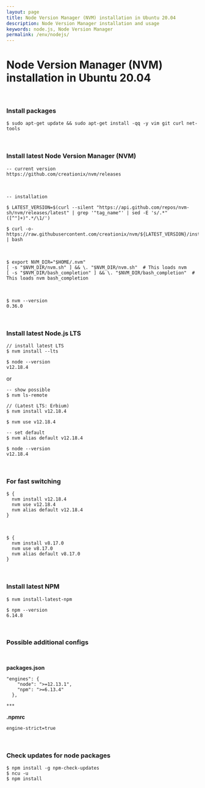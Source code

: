 ```yaml
---
layout: page
title: Node Version Manager (NVM) installation in Ubuntu 20.04
description: Node Version Manager installation and usage
keywords: node.js, Node Version Manager
permalink: /env/nodejs/
---
```


# Node Version Manager (NVM) installation in Ubuntu 20.04

<br/>

### Install packages

    $ sudo apt-get update && sudo apt-get install -qq -y vim git curl net-tools

<!--

    $ sudo apt-get install -y node.js

-->

<br/>

### Install latest Node Version Manager (NVM)

    -- current version
    https://github.com/creationix/nvm/releases

<br/>

    -- installation

    $ LATEST_VERSION=$(curl --silent "https://api.github.com/repos/nvm-sh/nvm/releases/latest" | grep '"tag_name"' | sed -E 's/.*"([^"]+)".*/\1/')

    $ curl -o- https://raw.githubusercontent.com/creationix/nvm/${LATEST_VERSION}/install.sh | bash

<br/>

    $ export NVM_DIR="$HOME/.nvm"
    [ -s "$NVM_DIR/nvm.sh" ] && \. "$NVM_DIR/nvm.sh"  # This loads nvm
    [ -s "$NVM_DIR/bash_completion" ] && \. "$NVM_DIR/bash_completion"  # This loads nvm bash_completion

<br/>

    $ nvm --version
    0.36.0

<br/>

### Install latest Node.js LTS

    // install latest LTS
    $ nvm install --lts

    $ node --version
    v12.18.4

or

    -- show possible
    $ nvm ls-remote

    // (Latest LTS: Erbium)
    $ nvm install v12.18.4

    $ nvm use v12.18.4

    -- set default
    $ nvm alias default v12.18.4

    $ node --version
    v12.18.4

<br/>

### For fast switching

    $ {
      nvm install v12.18.4
      nvm use v12.18.4
      nvm alias default v12.18.4
    }

<br/>

    $ {
      nvm install v8.17.0
      nvm use v8.17.0
      nvm alias default v8.17.0
    }

<br/>

### Install latest NPM

    $ nvm install-latest-npm

    $ npm --version
    6.14.8

<br/>

### Possible additional configs

<br/>

**packages.json**

```
"engines": {
    "node": ">=12.13.1",
    "npm": ">=6.13.4"
  },

***
```

**.npmrc**

```
engine-strict=true
```

<br/>

### Check updates for node packages

    $ npm install -g npm-check-updates
    $ ncu -u
    $ npm install
